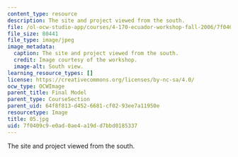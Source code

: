 ```yaml
---
content_type: resource
description: The site and project viewed from the south.
file: /ol-ocw-studio-app/courses/4-170-ecuador-workshop-fall-2006/7f0409c9e0ad0ae4a19dd7bbd0185337_05.jpg
file_size: 80441
file_type: image/jpeg
image_metadata:
  caption: The site and project viewed from the south.
  credit: Image courtesy of the workshop.
  image-alt: South view.
learning_resource_types: []
license: https://creativecommons.org/licenses/by-nc-sa/4.0/
ocw_type: OCWImage
parent_title: Final Model
parent_type: CourseSection
parent_uid: 64f8f813-d452-6681-cf02-93ee7a11950e
resourcetype: Image
title: 05.jpg
uid: 7f0409c9-e0ad-0ae4-a19d-d7bbd0185337
---
```

The site and project viewed from the south.